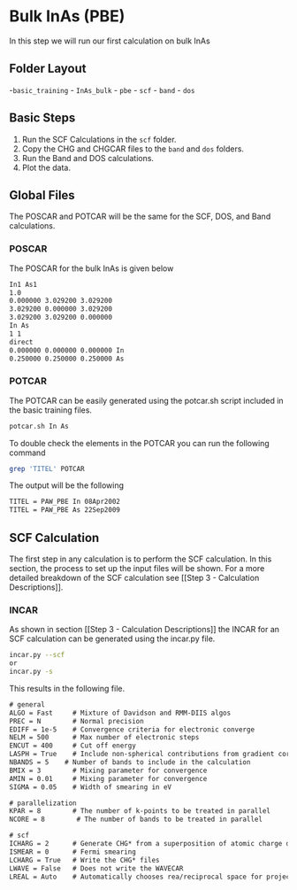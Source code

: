 # Bulk InAs (PBE)
In this step we will run our first calculation on bulk InAs

## Folder Layout
-`basic_training`
	- `InAs_bulk`
		- `pbe`
			- `scf`
			- `band`
			- `dos`

## Basic Steps
1. Run the SCF Calculations in the `scf` folder.
2. Copy the CHG and CHGCAR files to the `band` and `dos` folders.
3. Run the Band and DOS calculations.
4. Plot the data.

## Global Files
The POSCAR and POTCAR will be the same for the SCF, DOS, and Band calculations.

### POSCAR
The POSCAR for the bulk InAs is given below

```txt
In1 As1  
1.0  
0.000000 3.029200 3.029200  
3.029200 0.000000 3.029200  
3.029200 3.029200 0.000000  
In As  
1 1  
direct  
0.000000 0.000000 0.000000 In  
0.250000 0.250000 0.250000 As
```

### POTCAR
The POTCAR can be easily generated using the potcar.sh script included in the basic training files.

```bash
potcar.sh In As
```

To double check the elements in the POTCAR you can run the following command

```bash
grep 'TITEL' POTCAR
```

The output will be the following

```txt
TITEL = PAW_PBE In 08Apr2002  
TITEL = PAW_PBE As 22Sep2009
```

## SCF Calculation
The first step in any calculation is to perform the SCF calculation. In this section, the process to set up the input files will be shown. For a more detailed breakdown of the SCF calculation see [[Step 3 - Calculation Descriptions]].

### INCAR
As shown in section [[Step 3 - Calculation Descriptions]] the INCAR for an SCF calculation can be generated using the incar.py file.

```bash
incar.py --scf
or
incar.py -s
```

This results in the following file.

```txt
# general
ALGO = Fast     # Mixture of Davidson and RMM-DIIS algos
PREC = N        # Normal precision
EDIFF = 1e-5    # Convergence criteria for electronic converge
NELM = 500      # Max number of electronic steps
ENCUT = 400     # Cut off energy
LASPH = True    # Include non-spherical contributions from gradient corrections
NBANDS = 5    # Number of bands to include in the calculation
BMIX = 3        # Mixing parameter for convergence
AMIN = 0.01     # Mixing parameter for convergence
SIGMA = 0.05    # Width of smearing in eV

# parallelization
KPAR = 8        # The number of k-points to be treated in parallel
NCORE = 8        # The number of bands to be treated in parallel

# scf
ICHARG = 2      # Generate CHG* from a superposition of atomic charge densities
ISMEAR = 0      # Fermi smearing
LCHARG = True   # Write the CHG* files
LWAVE = False   # Does not write the WAVECAR
LREAL = Auto    # Automatically chooses rea/reciprocal space for projections
```
